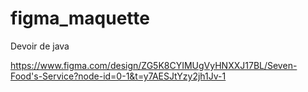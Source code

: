 # figma_maquette
Devoir de java

https://www.figma.com/design/ZG5K8CYIMUgVyHNXXJ17BL/Seven-Food's-Service?node-id=0-1&t=y7AESJtYzy2jh1Jv-1
